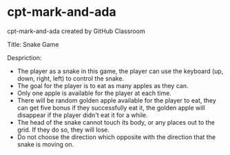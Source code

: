 # cpt-mark-and-ada
cpt-mark-and-ada created by GitHub Classroom

Title: 
Snake Game

Despriction: 
- The player as a snake in this game, the player can use the keyboard (up, down, right, left) to control the snake. 
- The goal for the player is to eat as many apples as they can. 
- Only one apple is available for the player at each time.
- There will be random golden apple available for the player to eat, they can get five bonus if they successfully eat it, 
  the golden apple will disappear if the player didn't eat it for a while.
- The head of the snake cannot touch its body, or any places out to the grid. If they do so, they will lose.
- Do not choose the direction which opposite with the direction that the snake is moving on.
